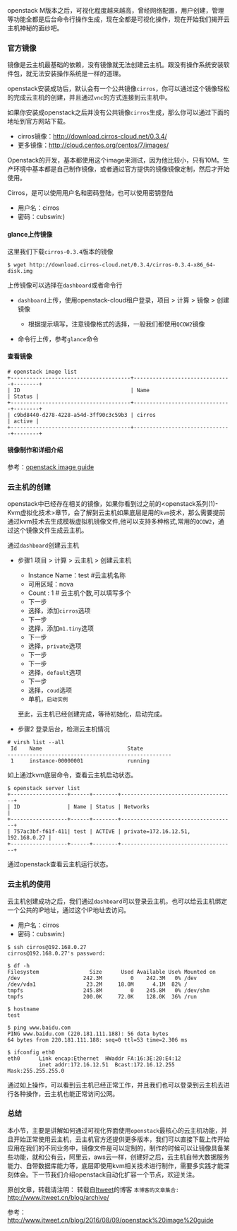 openstack M版本之后，可视化程度越来越高，曾经网络配置，用户创建，管理等功能全都是后台命令行操作生成，现在全都是可视化操作，现在开始我们揭开云主机神秘的面纱吧。

### 官方镜像
镜像是云主机最基础的依赖，没有镜像就无法创建云主机。跟没有操作系统安装软件包，就无法安装操作系统是一样的道理。

openstack安装成功后，默认会有一个公共镜像`cirros`，你可以通过这个镜像轻松的完成云主机的创建，并且通过`vnc`的方式连接到云主机中。

如果你安装成openstack之后并没有公共镜像`cirros`生成，那么你可以通过下面的地址到官方网站下载。

- cirros镜像：http://download.cirros-cloud.net/0.3.4/
- 更多镜像：http://cloud.centos.org/centos/7/images/

Openstack的开发，基本都使用这个image来测试，因为他比较小，只有10M。生产环境中基本都是自己制作镜像，或者通过官方提供的镜像镜像定制，然后才开始使用。

Cirros，是可以使用用户名和密码登陆，也可以使用密钥登陆
- 用户名：cirros
- 密码：cubswin:)

#### glance上传镜像

这里我们下载`cirros-0.3.4`版本的镜像

```
$ wget http://download.cirros-cloud.net/0.3.4/cirros-0.3.4-x86_64-disk.img
```

上传镜像可以选择在`dashboard`或者命令行

- `dashboard`上传，使用openstack-cloud租户登录，项目 > 计算 > 镜像 > 创建镜像
    + 根据提示填写，注意镜像格式的选择，一般我们都使用`QCOW2`镜像

- 命令行上传，参考`glance`命令

#### 查看镜像
```
# openstack image list              
+--------------------------------------+-------------------------------+--------+
| ID                                   | Name                          | Status |
+--------------------------------------+-------------------------------+--------+
| c9bd8440-d278-4228-a54d-3ff90c3c59b3 | cirros                        | active |
+--------------------------------------+-------------------------------+--------+
```


#### 镜像制作和详细介绍
参考：[openstack image guide](http://www.itweet.cn/blog/2016/08/09/openstack%20image%20guide)

### 云主机的创建
openstack中已经存在相关的镜像，如果你看到过之前的<openstack系列(1)-Kvm虚拟化技术>章节，会了解到云主机如果底层是用的`kvm`技术，那么需要提前通过kvm技术去生成模板虚拟机镜像文件,他可以支持多种格式,常用的`QCOW2`，通过这个镜像文件生成云主机。

通过`dashboard`创建云主机

- 步骤1  项目 > 计算 > 云主机 > 创建云主机
    + Instance Name：test   #云主机名称
    + 可用区域：nova
    + Count : 1   # 云主机个数,可以填写多个
    + 下一步
    + 选择，添加`cirros`选项
    + 下一步
    + 选择，添加`m1.tiny`选项
    + 下一步
    + 选择，`private`选项
    + 下一步
    + 下一步
    + 选择，`default`选项
    + 下一步
    + 选择，`coud`选项
    + 单机，`启动实例`    

    至此，云主机已经创建完成，等待初始化，启动完成。

- 步骤2  登录后台，检测云主机情况

```
# virsh list --all
 Id    Name                           State
----------------------------------------------------
 1     instance-00000001              running
```

如上通过kvm底层命令，查看云主机启动状态。

```
$ openstack server list
+------------------+------+--------+------------------------------------+
| ID               | Name | Status | Networks                           |
+------------------+------+--------+------------------------------------+
| 757ac3bf-f61f-411| test | ACTIVE | private=172.16.12.51, 192.168.0.27 |
+------------------+------+--------+------------------------------------+
```
通过openstack查看云主机运行状态。

### 云主机的使用
云主机创建成功之后，我们通过`dashboard`可以登录云主机，也可以给云主机绑定一个公共的IP地址，通过这个IP地址去访问。
- 用户名：cirros
- 密码：cubswin:)

```
$ ssh cirros@192.168.0.27
cirros@192.168.0.27's password:

$ df -h
Filesystem                Size      Used Available Use% Mounted on
/dev                    242.3M         0    242.3M   0% /dev
/dev/vda1                23.2M     18.0M      4.1M  82% /
tmpfs                   245.8M         0    245.8M   0% /dev/shm
tmpfs                   200.0K     72.0K    128.0K  36% /run

$ hostname
test

$ ping www.baidu.com
PING www.baidu.com (220.181.111.188): 56 data bytes
64 bytes from 220.181.111.188: seq=0 ttl=53 time=2.306 ms

$ ifconfig eth0
eth0      Link encap:Ethernet  HWaddr FA:16:3E:20:E4:12
          inet addr:172.16.12.51  Bcast:172.16.12.255  Mask:255.255.255.0
```

通过如上操作，可以看到云主机已经正常工作，并且我们也可以登录到云主机去进行各种操作，云主机也能正常访问公网。

### 总结
本小节，主要是讲解如何通过可视化界面使用`openstack`最核心的云主机功能，并且开始正常使用云主机，云主机官方还提供更多版本，我们可以直接下载上传开始应用在我们的不同业务中，镜像文件是可以定制的，制作的时候可以让镜像具备某些功能，就和公有云，阿里云，aws云一样，创建好之后，云主机自带大数据服务能力、自带数据库能力等，底层即使用kvm相关技术进行制作，需要多实践才能深刻体会。下一节我们介绍openstack自动化扩容一个节点，欢迎关注。


原创文章，转载请注明： 转载自[Itweet](http://www.itweet.cn)的博客
`本博客的文章集合:` http://www.itweet.cn/blog/archive/


参考：http://www.itweet.cn/blog/2016/08/09/openstack%20image%20guide
